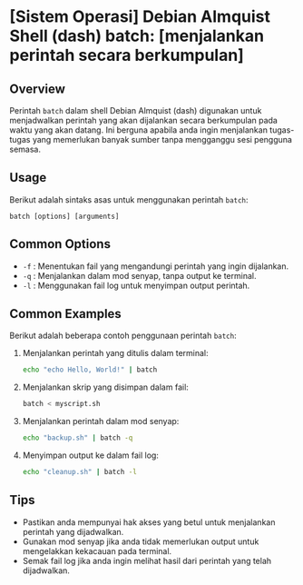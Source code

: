# [Sistem Operasi] Debian Almquist Shell (dash) batch: [menjalankan perintah secara berkumpulan]

## Overview
Perintah `batch` dalam shell Debian Almquist (dash) digunakan untuk menjadwalkan perintah yang akan dijalankan secara berkumpulan pada waktu yang akan datang. Ini berguna apabila anda ingin menjalankan tugas-tugas yang memerlukan banyak sumber tanpa mengganggu sesi pengguna semasa.

## Usage
Berikut adalah sintaks asas untuk menggunakan perintah `batch`:

```
batch [options] [arguments]
```

## Common Options
- `-f` : Menentukan fail yang mengandungi perintah yang ingin dijalankan.
- `-q` : Menjalankan dalam mod senyap, tanpa output ke terminal.
- `-l` : Menggunakan fail log untuk menyimpan output perintah.

## Common Examples
Berikut adalah beberapa contoh penggunaan perintah `batch`:

1. Menjalankan perintah yang ditulis dalam terminal:
   ```sh
   echo "echo Hello, World!" | batch
   ```

2. Menjalankan skrip yang disimpan dalam fail:
   ```sh
   batch < myscript.sh
   ```

3. Menjalankan perintah dalam mod senyap:
   ```sh
   echo "backup.sh" | batch -q
   ```

4. Menyimpan output ke dalam fail log:
   ```sh
   echo "cleanup.sh" | batch -l
   ```

## Tips
- Pastikan anda mempunyai hak akses yang betul untuk menjalankan perintah yang dijadwalkan.
- Gunakan mod senyap jika anda tidak memerlukan output untuk mengelakkan kekacauan pada terminal.
- Semak fail log jika anda ingin melihat hasil dari perintah yang telah dijadwalkan.